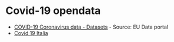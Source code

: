 # Covid-19 opendata

* [COVID-19 Coronavirus data - Datasets](https://data.europa.eu/euodp/en/data/dataset/covid-19-coronavirus-data) - Source: EU Data portal
* [Covid 19 Italia](https://github.com/ondata/covid19italia)

